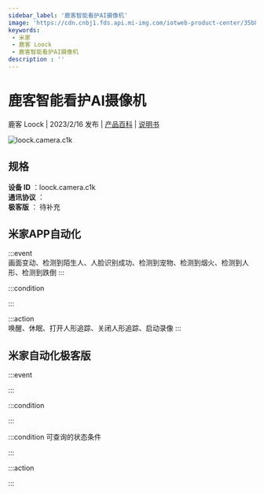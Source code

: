 ```yaml
---
sidebar_label: '鹿客智能看护AI摄像机'
image: 'https://cdn.cnbj1.fds.api.mi-img.com/iotweb-product-center/35b86c07878b48ea5642f5431e6b12ff_1673446882576.png?GalaxyAccessKeyId=AKVGLQWBOVIRQ3XLEW&Expires=9223372036854775807&Signature=l/Lwtw54b46ADMM0e06ilDzz31Q='
keywords: 
 - 米家
 - 鹿客 Loock
 - 鹿客智能看护AI摄像机
description : ''
---
```

# 鹿客智能看护AI摄像机

鹿客 Loock | 2023/2/16 发布 | [产品百科](https://home.mi.com/webapp/content/baike/product/index.html?model=loock.camera.c1k/) | [说明书](https://home.mi.com/views/introduction.html?model=loock.camera.c1k&region=cn)

![loock.camera.c1k](https://cdn.cnbj1.fds.api.mi-img.com/iotweb-product-center/35b86c07878b48ea5642f5431e6b12ff_1673446882576.png?GalaxyAccessKeyId=AKVGLQWBOVIRQ3XLEW&Expires=9223372036854775807&Signature=l/Lwtw54b46ADMM0e06ilDzz31Q=)

## 规格  
> 
**设备 ID** ：loock.camera.c1k  
**通讯协议** ：  
**极客版**  ： 待补充 


## 米家APP自动化  

:::event  
画面变动、检测到陌生人、人脸识别成功、检测到宠物、检测到烟火、检测到人形、检测到跌倒
:::

:::condition  

:::

:::action   
唤醒、休眠、打开人形追踪、关闭人形追踪、启动录像
:::

## 米家自动化极客版  

:::event  

:::

:::condition  

:::

:::condition 可查询的状态条件  

:::

:::action  

:::

        
